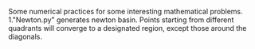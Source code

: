 Some numerical practices for some interesting mathematical problems.
1."Newton.py" generates newton basin. Points starting from different quadrants will converge to a designated region, except those around the diagonals.

